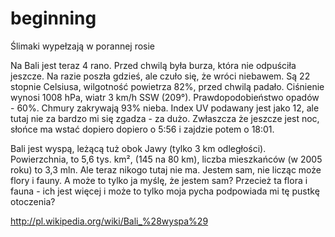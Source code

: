 beginning
=========

Ślimaki wypełzają w porannej rosie

Na Bali jest teraz 4 rano. Przed chwilą była burza, która nie odpuściła jeszcze. Na razie poszła gdzieś, ale czuło się, że wróci niebawem.
Są 22 stopnie Celsiusa, wilgotność powietrza 82%, przed chwilą padało. Ciśnienie wynosi 1008 hPa, wiatr 3 km/h SSW
(209°). Prawdopodobieństwo opadów -  60%. Chmury zakrywają 93% nieba. Index UV podawany jest jako 12, ale tutaj nie za bardzo mi się zgadza - za dużo. Zwłaszcza że jeszcze jest noc, słońce ma wstać dopiero dopiero o 5:56 i zajdzie potem o 18:01.

Bali jest wyspą, leżącą tuż obok Jawy (tylko 3 km odległości). Powierzchnia, to 5,6 tys. km², (145 na 80 km), liczba mieszkańców (w 2005 roku) to 3,3 mln. Ale teraz nikogo tutaj nie ma. Jestem sam, nie licząc może flory i fauny. A może to tylko ja myślę, że jestem sam? Przecież ta flora i fauna - ich jest więcej i może to tylko moja pycha podpowiada mi tę pustkę otoczenia?

http://pl.wikipedia.org/wiki/Bali_%28wyspa%29
